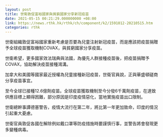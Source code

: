 ```yaml
---
layout: post
title: 世衛敦促富裕國家與貧窮國家分享新冠疫苗
date: 2021-05-15 00:21:29.000000000 +08:00
link: https://news.rthk.hk/rthk/ch/component/k2/1591012-20210515.htm
categories: rthk
---
```


世衛組織敦促富裕國家重新考慮是否要為兒童注射新冠疫苗，而是應該把疫苗捐贈予全球疫苗獲取機制COVAX，與貧窮國家分享疫苗。

世衛希望，更多國家效法瑞典與法國，為優先人群接種疫苗後，把疫苗捐贈予COVAX，協助解決疫苗接種鴻溝。

加拿大和美國等國家最近授權為兒童接種新冠疫苗，世衛官員說，正與華盛頓磋商分享疫苗事宜。

至今全球已接種12.6億劑疫苗。全球疫苗獲取機制至今分發6千萬劑疫苗，在達致供應目標上顯得困難，部分原因是印度疫情惡化，當地實施疫苗出口限制。

世衛總幹事譚德塞警告，疫情大流行在第二年，將比第一年更加致命，印度的情況引起重大憂慮。

世衛官員敦促各國在解除例如戴口罩等防疫措施時要謹慎行事，並警告將會發現更多變種病毒。
